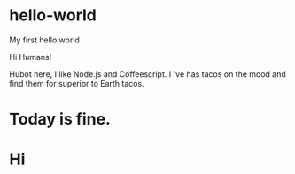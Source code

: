 # hello-world
My first hello world

Hi Humans!

Hubot here, I like Node.js and Coffeescript.
I 've has tacos on the mood and find them for superior to Earth tacos.

# Today is fine.
# Hi
